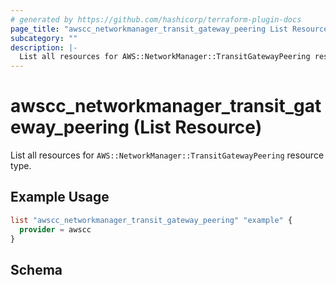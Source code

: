 ```yaml
---
# generated by https://github.com/hashicorp/terraform-plugin-docs
page_title: "awscc_networkmanager_transit_gateway_peering List Resource - terraform-provider-awscc"
subcategory: ""
description: |-
  List all resources for AWS::NetworkManager::TransitGatewayPeering resource type.
---
```


# awscc_networkmanager_transit_gateway_peering (List Resource)

List all resources for `AWS::NetworkManager::TransitGatewayPeering` resource type.

## Example Usage

```terraform
list "awscc_networkmanager_transit_gateway_peering" "example" {
  provider = awscc
}
```

<!-- schema generated by tfplugindocs -->
## Schema

